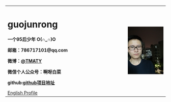 <table border="0">
  <tr>
    <td width="75%">
      <h1>guojunrong</h1>
      <p><b>一个95后少年 O(∩_∩)O</b></p>
      <p><b>邮箱：786717101@qq.com</b></p>
      <p><b>微博：<a href="https://weibo.com/p/1005056150352504">@TMATY</a></b></p>
      <p><b>微信个人公众号：啊呀白菜</b></p>
      <p><b>github:<a href="https://github.com/guojunrong/guojunrong.github.io">github项目地址</a></b></p>
      <a href="/index-en.html">English Profile</a>
    </td>
    <td width="25%">
      <img src="/IMG20180502193525.jpg" width="100%">
    </td>
  </tr>
</table>
